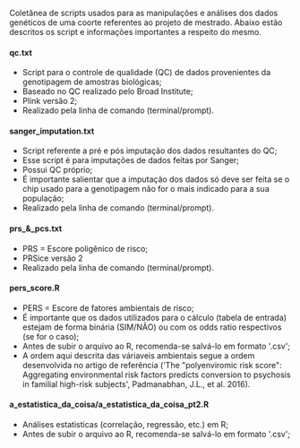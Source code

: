 Coletânea de scripts usados para as manipulações e análises dos dados genéticos de uma coorte referentes ao projeto de mestrado. Abaixo estão descritos os script e informações importantes a respeito do mesmo.

#### qc.txt
  * Script para o controle de qualidade (QC) de dados provenientes da genotipagem de amostras biológicas;
  * Baseado no QC realizado pelo Broad Institute;
  * Plink versão 2;
  * Realizado pela linha de comando (terminal/prompt).
  
#### sanger_imputation.txt
  * Script referente a pré e pós imputação dos dados resultantes do QC;
  * Esse script é para imputações de dados feitas por Sanger;
  * Possui QC próprio;
  * É importante salientar que a imputação dos dados só deve ser feita se o chip usado para a genotipagem não for o mais indicado para a sua população;
  * Realizado pela linha de comando (terminal/prompt).
  
 #### prs_&_pcs.txt
  * PRS = Escore poligênico de risco;
  * PRSice versão 2
  * Realizado pela linha de comando (terminal/prompt).

#### pers_score.R
  * PERS = Escore de fatores ambientais de risco;
  * É importante que os dados utilizados para o cálculo (tabela de entrada) estejam de forma binária (SIM/NÃO) ou com os odds ratio respectivos (se for o caso);
  * Antes de subir o arquivo ao R, recomenda-se salvá-lo em formato '.csv';
  * A ordem aqui descrita das váriaveis ambientais segue a ordem desenvolvida no artigo de referência ('The "polyenviromic risk score": Aggregating environmental risk factors predicts conversion to psychosis in familial high-risk subjects', Padmanabhan, J.L., et al. 2016).
  
#### a_estatistica_da_coisa/a_estatistica_da_coisa_pt2.R
  * Análises estatisticas (correlação, regressão, etc.) em R;
  * Antes de subir o arquivo ao R, recomenda-se salvá-lo em formato '.csv';

